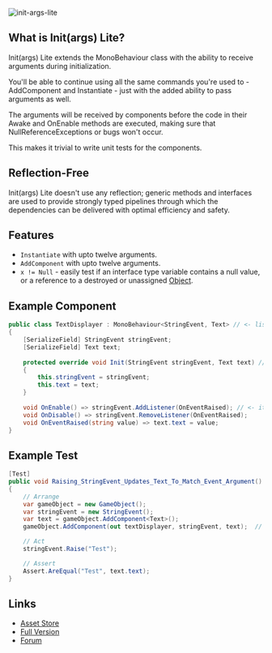 ![init-args-lite](https://github.com/SisusCo/init-args-lite/assets/45103521/b21ffc42-5f2e-4144-b7a4-99c486d51b48)

## What is Init(args) Lite?
Init(args) Lite extends the MonoBehaviour class with the ability to receive arguments during initialization.

You'll be able to continue using all the same commands you're used to - AddComponent and Instantiate - just with the added ability to pass arguments as well.

The arguments will be received by components before the code in their Awake and OnEnable methods are executed, making sure that NullReferenceExceptions or bugs won't occur.

This makes it trivial to write unit tests for the components.

## Reflection-Free
Init(args) Lite doesn't use any reflection; generic methods and interfaces are used to provide strongly typed pipelines through which the dependencies can be delivered with optimal efficiency and safety.

## Features
* `Instantiate` with upto twelve arguments.
* `AddComponent` with upto twelve arguments.
* `x != Null` - easily test if an interface type variable contains a null value, or a reference to a destroyed or unassigned [Object](https://docs.unity3d.com/ScriptReference/Object.html).

## Example Component
```C#
public class TextDisplayer : MonoBehaviour<StringEvent, Text> // <- list dependencies as generic type arguments
{
    [SerializeField] StringEvent stringEvent;
    [SerializeField] Text text;
 
    protected override void Init(StringEvent stringEvent, Text text) // <- dependencies received here
    {
        this.stringEvent = stringEvent;
        this.text = text;
    }
 
    void OnEnable() => stringEvent.AddListener(OnEventRaised); // <- it's safe to use dependencies during OnEnable!
    void OnDisable() => stringEvent.RemoveListener(OnEventRaised);
    void OnEventRaised(string value) => text.text = value;
}
```

## Example Test
```C#
[Test]
public void Raising_StringEvent_Updates_Text_To_Match_Event_Argument()
{
    // Arrange
    var gameObject = new GameObject();
    var stringEvent = new StringEvent();
    var text = gameObject.AddComponent<Text>();
    gameObject.AddComponent(out textDisplayer, stringEvent, text);  // <- inject dependencies

    // Act
    stringEvent.Raise("Test");

    // Assert
    Assert.AreEqual("Test", text.text);
}
```

## Links
* [Asset Store](https://assetstore.unity.com/packages/slug/280938)
* [Full Version](https://assetstore.unity.com/packages/tools/utilities/init-args-200530)
* [Forum](https://forum.unity.com/threads/init-args-the-practical-di-framework.1215084/)

